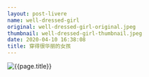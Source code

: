 ```yaml
---
layout: post-livere
name: well-dressed-girl
original: well-dressed-girl-original.jpeg
thumbnail: well-dressed-girl-thumbnail.jpeg
date: 2020-04-10 16:38:08
title: 穿得很华丽的女孩
---
```


![{{page.title}}](/gallery/paintings/{{page.original}})
